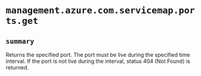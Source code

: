 # `management.azure.com.servicemap.ports.get`

## `summary`
Returns the specified port. The port must be live during the specified time interval. If the port is not live during the interval, status 404 (Not Found) is returned.


